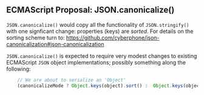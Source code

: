 ## ECMAScript Proposal: JSON.canonicalize()

`JSON.canonicalize()` would copy all the functionality of `JSON.stringify()` with one signficant change: properties (keys) are *sorted*.  For details on the sorting scheme turn to: https://github.com/cyberphone/json-canonicalization#json-canonicalization

`JSON.canonicalize()` is expected to require very modest changes to existing ECMAScript `JSON` object implementations; possibly something along the following:

```js
    // We are about to serialize an 'Object'
    (canonicalizeMode ? Object.keys(object).sort() :  Object.keys(object)).forEach((key) => {
```

